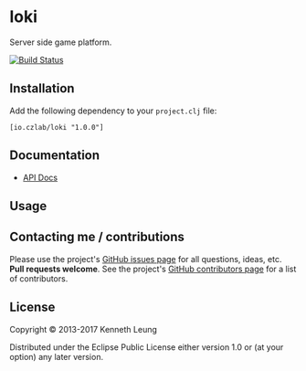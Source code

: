 # loki
Server side game platform.

[![Build Status](https://travis-ci.org/llnek/loki.svg?branch=master)](https://travis-ci.org/llnek/loki)


## Installation

Add the following dependency to your `project.clj` file:

    [io.czlab/loki "1.0.0"]

## Documentation

* [API Docs](https://llnek.github.io/loki/)

## Usage



## Contacting me / contributions

Please use the project's [GitHub issues page] for all questions, ideas, etc. **Pull requests welcome**. See the project's [GitHub contributors page] for a list of contributors.

## License

Copyright © 2013-2017 Kenneth Leung

Distributed under the Eclipse Public License either version 1.0 or (at
your option) any later version.

<!--- links (repos) -->
[CHANGELOG]: https://github.com/llnek/loki/releases
[GitHub issues page]: https://github.com/llnek/loki/issues
[GitHub contributors page]: https://github.com/llnek/loki/graphs/contributors




